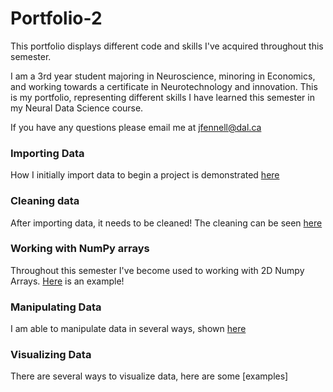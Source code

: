 # Portfolio-2
This portfolio displays different code and skills I've acquired throughout this semester.

I am a 3rd year student majoring in Neuroscience, minoring in Economics, and working towards a certificate in Neurotechnology and innovation. This is my portfolio, representing different skills I have learned this semester in my Neural Data Science course.

If you have any questions please email me at [jfennell@dal.ca](mailto:jfennell@dal.ca)


### Importing Data
How I initially import data to begin a project is demonstrated [here](imports.md)


### Cleaning data
After importing data, it needs to be cleaned! The cleaning can be seen [here](cleaning.md)


### Working with NumPy arrays
Throughout this semester I've become used to working with 2D Numpy Arrays. [Here](portfolio_work.md) is an example!

### Manipulating Data
I am able to manipulate data in several ways, shown [here](manipulating_data.md) 

### Visualizing Data
There are several ways to visualize data, here are some [examples]



